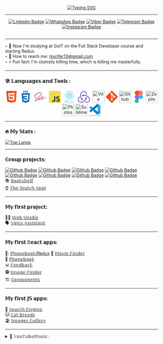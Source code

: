 <div id="header" align="center">
  <a href="https://git.io/typing-svg"><img src="https://readme-typing-svg.herokuapp.com?font=Bad+Script&size=25&pause=1000&multiline=true&width=436&height=100&lines=Hello!+My+name+is+Gennadii+Laktionov;I%E2%80%99m+beginner+Frontend+Developer+from+Ukraine;And+I+welcome+you+to+my+page+%E2%9C%8C" alt="Typing SVG" /></a>
</div>

---

<div id="badges" align="center">
  <a href="https://www.linkedin.com/in/%F0%9D%91%AF%F0%9D%92%86%F0%9D%92%8F%F0%9D%92%8F%F0%9D%92%82%F0%9D%92%85%F0%9D%92%8A%F0%9D%92%8A-%F0%9D%91%B3%F0%9D%92%82%F0%9D%92%8C%F0%9D%92%95%F0%9D%92%8A%F0%9D%92%90%F0%9D%92%8F%F0%9D%92%90%F0%9D%92%97-274bb0292/"><img src="https://img.shields.io/badge/LinkedIn-blue?style=plastic&logo=linkedin&logoColor=white" alt="Linkedin Badge"/></a>
  <a href="https://wa.me/qr/GILNVEA45WWKE1"><img src="https://img.shields.io/badge/WhatsApp-limegreen?style=plastic&logo=whatsapp&logoColor=white" alt="WhatsApp Badge"/></a>
  <a href="https://vb.me/letsChatOnViber"><img src="https://img.shields.io/badge/Viber-blueviolet?style=plastic&logo=viber&logoColor=white" alt="Viber Badge"/></a>
  <a href="https://t.me/aratama79"><img src="https://img.shields.io/badge/Telegram-deepskyblue?style=plastic&logo=telegram&logoColor=white" alt="Telegram Badge"/></a>
  <a href="https://www.instagram.com/aratama79/?utm_source=qr&igshid=YzU1NGVlODEzOA%3D%3D"><img src="https://img.shields.io/badge/Instagram-mediumvioletred?style=plastic&logo=instagram&logoColor=white" alt="Instagram Badge"/></a>
</div>

<div align="center"><img src="https://komarev.com/ghpvc/?username=Morifer79&style=plastic&color=yellow" alt=""/></div>

---

◦ 🌱 Now I'm studying at GoIT on the Full Stack Developer course and starting Redux.  
◦ 📧 How to reach me: morifer13@gmail.com  
◦ ⚡ Fun fact: I'm clumsily killing time, which is killing me masterfully.  
  
---

### :hammer_and_wrench: 𝕃𝕒𝕟𝕘𝕦𝕒𝕘𝕖𝕤 𝕒𝕟𝕕 𝕋𝕠𝕠𝕝𝕤 :

<div align="center">
  <a href="[https://github.com/Djuliia](https://developer.mozilla.org/en-US/docs/Web/HTML)"><img src="https://github.com/devicons/devicon/blob/master/icons/html5/html5-original.svg" title="HTML5" alt="HTML" width="40" height="40"/></a>&nbsp;
  <img src="https://github.com/devicons/devicon/blob/master/icons/css3/css3-plain-wordmark.svg"  title="CSS3" alt="CSS" width="40" height="40"/>&nbsp;
  <img src="https://github.com/devicons/devicon/blob/master/icons/sass/sass-original.svg"  title="SASS" alt="SASS" width="40" height="40"/>&nbsp;
  <img src="https://github.com/devicons/devicon/blob/master/icons/javascript/javascript-original.svg" title="JavaScript" alt="JavaScript" width="40" height="40"/>&nbsp;
  <img src="https://github.com/devicons/devicon/blob/master/icons/react/react-original-wordmark.svg" title="React" alt="React" width="40" height="40"/>&nbsp;
  <img src="https://github.com/devicons/devicon/blob/master/icons/redux/redux-original.svg" title="Redux" alt="Redux" width="40" height="40"/>&nbsp;
  <img src="https://www.svgrepo.com/show/374167/vite.svg" title="Vite" **alt="Vite" width="40" height="40"/>
  <img src="https://github.com/devicons/devicon/blob/master/icons/git/git-original.svg" title="Git" **alt="Git" width="40" height="40"/>
  <img src="https://www.svgrepo.com/show/331724/github-code-source.svg" title="Github" **alt="Github" width="40" height="40"/>
  <img src="https://github.com/devicons/devicon/blob/master/icons/figma/figma-original.svg" title="Figma" **alt="Figma" width="40" height="40"/>
  <img src="https://www.svgrepo.com/show/354601/zeplin.svg" title="Zeplin" **alt="Zeplin" width="40" height="40"/>
  <img src="https://cdn.worldvectorlogo.com/logos/adobe-photoshop-cs4.svg" title="Photoshop" **alt="Photoshop" width="40" height="40"/>
  <img src="https://www.svgrepo.com/show/452109/sublime-text.svg" title="SublimeText3" **alt="SublimeText3" width="40" height="40"/>
  <img src="https://github.com/devicons/devicon/blob/master/icons/vscode/vscode-original-wordmark.svg" title="VSCode" **alt="VSCode" width="40" height="40"/>
</div>

---

### :fire: 𝕄𝕪 𝕊𝕥𝕒𝕥𝕤 :

[![Top Langs](https://github-readme-stats.vercel.app/api/top-langs/?username=Morifer79&layout=compact&theme=vision-friendly-dark)](https://github.com/anuraghazra/github-readme-stats)

---

### 𝔾𝕣𝕠𝕦𝕡 𝕡𝕣𝕠𝕛𝕖𝕔𝕥𝕤:

<a href="https://github.com/Djuliia"><img src="https://img.shields.io/badge/Djuliia-black?style=plastic&logo=github&logoColor=white" alt="Github Badge"/></a>
<a href="https://github.com/ilesyk"><img src="https://img.shields.io/badge/ilesyk-black?style=plastic&logo=github&logoColor=white" alt="Github Badge"/></a>
<a href="https://github.com/SergBohdan"><img src="https://img.shields.io/badge/SergBohdan-black?style=plastic&logo=github&logoColor=white" alt="Github Badge"/></a>
<a href="https://github.com/OleksiiProkoshin"><img src="https://img.shields.io/badge/OleksiiProkoshin-black?style=plastic&logo=github&logoColor=white" alt="Github Badge"/></a>
<a href="https://github.com/YevhenBrovchuk"><img src="https://img.shields.io/badge/YevhenBrovchuk-black?style=plastic&logo=github&logoColor=white" alt="Github Badge"/></a>
<a href="https://github.com/Vadym-Ivanenko"><img src="https://img.shields.io/badge/Vadym&ndash;Ivanenko-black?style=plastic&logo=github&logoColor=white" alt="Github Badge"/></a>
<a href="https://github.com/THafinchuk"><img src="https://img.shields.io/badge/THafinchuk-black?style=plastic&logo=github&logoColor=white" alt="Github Badge"/></a>
<a href="https://github.com/Roman90000"><img src="https://img.shields.io/badge/Roman90000-black?style=plastic&logo=github&logoColor=white" alt="Github Badge"/></a>  
📚 [𝔹𝕠𝕠𝕜𝕤𝕙𝕖𝕝𝕗](https://morifer79.github.io/code-jedi-project-02/)  
⌚ [𝕋𝕙𝕖 𝕎𝕒𝕥𝕔𝕙 𝕊𝕡𝕠𝕥](https://djuliia.github.io/project-group-6/)

---

### 𝕄𝕪 𝕗𝕚𝕣𝕤𝕥 𝕡𝕣𝕠𝕛𝕖𝕔𝕥:

👨‍💻 [𝕎𝕖𝕓 𝕊𝕥𝕦𝕕𝕚𝕠](https://morifer79.github.io/goit-markup-hw-07/)  
🗣️ [𝕍𝕠𝕚𝕔𝕖 𝔸𝕤𝕤𝕚𝕤𝕥𝕒𝕟𝕥](https://morifer79.github.io/maviAI/)

---

### 𝕄𝕪 𝕗𝕚𝕣𝕤𝕥 ℝ𝕖𝕒𝕔𝕥 𝕒𝕡𝕡𝕤:

📓: [ℙ𝕙𝕠𝕟𝕖𝕓𝕠𝕠𝕜/Redux](https://morifer79.github.io/goit-react-hw-08-phonebook/) 
🎥 [𝕄𝕠𝕧𝕚𝕖 𝔽𝕚𝕟𝕕𝕖𝕣](https://morifer79.github.io/goit-react-hw-05-movies/)  
📖 [ℙ𝕙𝕠𝕟𝕖𝕓𝕠𝕠𝕜](https://morifer79.github.io/goit-react-hw-04-phonebook/)  
📊 [𝔽𝕖𝕖𝕕𝕓𝕒𝕔𝕜](https://morifer79.github.io/goit-react-hw-04-feedback/)  
🕵️ [𝕀𝕞𝕒𝕘𝕖 𝔽𝕚𝕟𝕕𝕖𝕣](https://morifer79.github.io/goit-react-hw-04-images/)  
🏗️ [ℂ𝕠𝕞𝕡𝕠𝕟𝕖𝕟𝕥𝕤](https://morifer79.github.io/goit-react-hw-01-components/)

---

### 𝕄𝕪 𝕗𝕚𝕣𝕤𝕥 𝕁𝕊 𝕒𝕡𝕡𝕤:

🔎 [𝕊𝕖𝕒𝕣𝕔𝕙 𝔼𝕟𝕘𝕚𝕟𝕖](https://morifer79.github.io/goit-js-hw-11/)  
🐱 [ℂ𝕒𝕥 𝔹𝕣𝕖𝕖𝕕𝕤](https://morifer79.github.io/goit-js-hw-10/)  
🏖️ [𝕀𝕞𝕒𝕘𝕖𝕤 𝔾𝕒𝕝𝕝𝕖𝕣𝕪](https://morifer79.github.io/goit-js-hw-08/01-gallery.html)

---

<details>
  <summary> 🎵 𝕐𝕠𝕦𝕋𝕦𝕓𝕖𝕄𝕦𝕤𝕚𝕔 :</summary>
<table>
    <tr>
      <td><a href="https://www.youtube.com/watch?v=lEa7ltud4-c&list=FLDXOdlrRZYftqWf2dSHySXw&index=200">
 <img src="https://img.shields.io/badge/Ascendit_ad_Paradisum-black?style=plastic&label=Andrew_Rayel&labelColor=red&logo=youtube" alt="Youtube Badge"/>
</a></td>
      <td><a href="https://www.youtube.com/watch?v=gc4C0glwurY">
 <img src="https://img.shields.io/badge/Hamdulillah-black?style=plastic&label=Shadia_Mansour&labelColor=red&logo=youtube" alt="Youtube Badge"/>
</a></td>
      <td><a href="https://www.youtube.com/watch?v=EXXMtKPfuzY&list=FLDXOdlrRZYftqWf2dSHySXw&index=1" target="_blank">
 <img src="https://img.shields.io/badge/Fade_Away-black?style=plastic&label=Baltra&labelColor=red&logo=youtube" alt="Youtube Badge"/>
</a></td>
      <td><a href="https://www.youtube.com/watch?v=sREt7b-fN-M">
 <img src="https://img.shields.io/badge/Unbrace-black?style=plastic&label=Pablo_Moriego&labelColor=red&logo=youtube" alt="Youtube Badge"/>
</a></td>
    </tr>
    <tr>
      <td><a href="https://www.youtube.com/watch?v=XClvMMxBg1k&list=FLDXOdlrRZYftqWf2dSHySXw&index=27">
 <img src="https://img.shields.io/badge/Retrograde-black?style=plastic&label=James_Blake&labelColor=red&logo=youtube" alt="Youtube Badge"/>
</a></td>
      <td><a href="https://www.youtube.com/watch?v=bqDwjd6KSj0&list=FLDXOdlrRZYftqWf2dSHySXw&index=158">
 <img src="https://img.shields.io/badge/Arise-black?style=plastic&label=Kaina&labelColor=red&logo=youtube" alt="Youtube Badge"/>
</a></td>
      <td><a href="https://www.youtube.com/watch?v=mN8LLlI2PxU&list=FLDXOdlrRZYftqWf2dSHySXw&index=173">
 <img src="https://img.shields.io/badge/Tuvan-black?style=plastic&label=Gaia&labelColor=red&logo=youtube" alt="Youtube Badge"/>
</a></td>
      <td><a href="https://www.youtube.com/watch?v=n8xL800Ze_I&list=FLDXOdlrRZYftqWf2dSHySXw&index=178">
 <img src="https://img.shields.io/badge/Surrender-black?style=plastic&label=Iam_waiting_for_you&labelColor=red&logo=youtube" alt="Youtube Badge"/>
</a></td>
    </tr>
    <tr>
      <td><a href="https://www.youtube.com/watch?v=sNNH9bvvcfQ&list=FLDXOdlrRZYftqWf2dSHySXw&index=198">
 <img src="https://img.shields.io/badge/Lamour-black?style=plastic&label=Fidel_Wicked&labelColor=red&logo=youtube" alt="Youtube Badge"/>
</a></td>
      <td><a href="https://www.youtube.com/watch?v=YGSWzTYSBj4&list=FLDXOdlrRZYftqWf2dSHySXw&index=208">
 <img src="https://img.shields.io/badge/Screams-black?style=plastic&label=IAMX&labelColor=red&logo=youtube" alt="Youtube Badge"/>
</a></td>
      <td><a href="https://www.youtube.com/watch?v=V0EI2EtsC5M&list=FLDXOdlrRZYftqWf2dSHySXw&index=266">
 <img src="https://img.shields.io/badge/Just_Want_Go_Back-black?style=plastic&label=Safinteam&labelColor=red&logo=youtube" alt="Youtube Badge"/>
</a></td>
      <td><a href="https://www.youtube.com/watch?v=IffYqhPf2Wo&list=FLDXOdlrRZYftqWf2dSHySXw&index=288">
 <img src="https://img.shields.io/badge/Dream_Steppin-black?style=plastic&label=Two_People&labelColor=red&logo=youtube" alt="Youtube Badge"/>
</a></td>
    </tr>
  <tr>
      <td><a href="https://www.youtube.com/watch?v=mVf2EeTMNJo&list=FLDXOdlrRZYftqWf2dSHySXw&index=346">
 <img src="https://img.shields.io/badge/Illusion-black?style=plastic&label=VNV_Nation&labelColor=red&logo=youtube" alt="Youtube Badge"/>
</a></td>
      <td><a href="https://www.youtube.com/watch?v=BZb-v_5nYZI&list=FLDXOdlrRZYftqWf2dSHySXw&index=360">
 <img src="https://img.shields.io/badge/Last-black?style=plastic&label=Platon_ft_Joolay&labelColor=red&logo=youtube" alt="Youtube Badge"/>
</a></td>
      <td><a href="https://www.youtube.com/watch?v=4KPd_zuvZ6s&list=FLDXOdlrRZYftqWf2dSHySXw&index=376">
 <img src="https://img.shields.io/badge/Tears_of_Rain-black?style=plastic&label=Vittorio_Rioss&labelColor=red&logo=youtube" alt="Youtube Badge"/>
</a></td>
      <td><a href="https://www.youtube.com/watch?v=YpZeU5KeK6w&list=FLDXOdlrRZYftqWf2dSHySXw&index=379">
 <img src="https://img.shields.io/badge/Mile_Deep_Hollow-black?style=plastic&label=IAMX&labelColor=red&logo=youtube" alt="Youtube Badge"/>
</a></td>
    </tr>
  <tr>
      <td><a href="https://www.youtube.com/watch?v=BEnW4nyZvsY">
 <img src="https://img.shields.io/badge/Choice-black?style=plastic&label=Shchitkovets&labelColor=red&logo=youtube" alt="Youtube Badge"/>
</a></td>
      <td><a href="https://www.youtube.com/watch?v=7UphfrPANJk">
 <img src="https://img.shields.io/badge/Southern_Sun-black?style=plastic&label=Paul_Oakenfold&labelColor=red&logo=youtube" alt="Youtube Badge"/>
</a></td>
     <td><a href="https://www.youtube.com/watch?v=FUGoIL3Y1P0&list=FLDXOdlrRZYftqWf2dSHySXw&index=15">
 <img src="https://img.shields.io/badge/Everything_in_its_Right_Place-black?style=plastic&label=Radiohead&labelColor=red&logo=youtube" alt="Youtube Badge"/>
</a></td>
      <td><a href="https://www.youtube.com/watch?v=o_B4UeTpsDE">
 <img src="https://img.shields.io/badge/Epilepsi-black?style=plastic&label=Hangu&labelColor=red&logo=youtube" alt="Youtube Badge"/>
</a></td>
    </tr>
  <tr>
      <td><a href="https://www.youtube.com/watch?v=Cv3lcMAeYUM">
 <img src="https://img.shields.io/badge/Scars-black?style=plastic&label=IAMX&labelColor=red&logo=youtube" alt="Youtube Badge"/>
</a></td>
      <td><a href="https://www.youtube.com/watch?v=cUmVS6DkQbI">
 <img src="https://img.shields.io/badge/In_the_Morning-black?style=plastic&label=Soulsavers&labelColor=red&logo=youtube" alt="Youtube Badge"/>
</a></td>
      <td><a href="https://www.youtube.com/watch?v=y3Np1aMtuDg&t=134s">
 <img src="https://img.shields.io/badge/White_Flowers_Will_Never_Awaken_You-black?style=plastic&label=Blood_Wolf&labelColor=red&logo=youtube" alt="Youtube Badge"/>
</a></td>
      <td><a href="https://www.youtube.com/watch?v=Y9gP3bhDdYM">
 <img src="https://img.shields.io/badge/Inamorata-black?style=plastic&label=Mareux&labelColor=red&logo=youtube" alt="Youtube Badge"/>
</a></td>
    </tr>
   <tr>
      <td><a href="https://www.youtube.com/watch?v=b4tPqLLexSs">
 <img src="https://img.shields.io/badge/Youre_High-black?style=plastic&label=Agar_Agar&labelColor=red&logo=youtube" alt="Youtube Badge"/>
</a></td>
      <td><a href="https://www.youtube.com/watch?v=FF7SDOYRGNA">
 <img src="https://img.shields.io/badge/Closer-black?style=plastic&label=Monarchy&labelColor=red&logo=youtube" alt="Youtube Badge"/>
</a></td>
      <td><a href="https://www.youtube.com/watch?v=sZgq1H6-UIk">
 <img src="https://img.shields.io/badge/Les_Filles_Désir-black?style=plastic&label=Vendredi_sur_Mer&labelColor=red&logo=youtube" alt="Youtube Badge"/>
</a></td>
      <td><a href="https://www.youtube.com/watch?v=1r5W-qun2Ug">
 <img src="https://img.shields.io/badge/No_Ordinary_Love-black?style=plastic&label=Sherrie_Lea&labelColor=red&logo=youtube" alt="Youtube Badge"/>
</a></td>
    </tr>
   <tr>
      <td><a href="https://www.youtube.com/watch?v=7aWqUSkLwbk&list=FLDXOdlrRZYftqWf2dSHySXw&index=23">
 <img src="https://img.shields.io/badge/Tu_Mirada-black?style=plastic&label=Elsiane&labelColor=red&logo=youtube" alt="Youtube Badge"/>
</a></td>
      <td><a href="https://www.youtube.com/watch?v=KJAzqKnu_u0&list=FLDXOdlrRZYftqWf2dSHySXw&index=202">
 <img src="https://img.shields.io/badge/Oxygen-black?style=plastic&label=Gorgon_City&labelColor=red&logo=youtube" alt="Youtube Badge"/>
</a></td>
      <td><a href="https://www.youtube.com/watch?v=y5U-I5wk1uo&list=FLDXOdlrRZYftqWf2dSHySXw&index=340">
 <img src="https://img.shields.io/badge/Taj-black?style=plastic&label=BLRxPOOK&labelColor=red&logo=youtube" alt="Youtube Badge"/>
</a></td>
      <td><a href="https://www.youtube.com/watch?v=D-_zJs7EfKk">
 <img src="https://img.shields.io/badge/Raised_by_Wolves-black?style=plastic&label=Geoffroy&labelColor=red&logo=youtube" alt="Youtube Badge"/>
</a></td>
    </tr>
   <tr>
      <td><a href="https://www.youtube.com/watch?v=qhg60AHgacg">
 <img src="https://img.shields.io/badge/Radio_Statica-black?style=plastic&label=Bensley&labelColor=red&logo=youtube" alt="Youtube Badge"/>
</a></td>
      <td><a href="https://www.youtube.com/watch?v=9RzTqBO7YkM">
 <img src="https://img.shields.io/badge/Kiss_n_Gun-black?style=plastic&label=Danny_Shark&labelColor=red&logo=youtube" alt="Youtube Badge"/>
</a></td>
      <td><a href="https://www.youtube.com/watch?v=Ozapb4AluJA">
 <img src="https://img.shields.io/badge/Hypnotised-black?style=plastic&label=Paul_Oakenfold&labelColor=red&logo=youtube" alt="Youtube Badge"/>
</a></td>
      <td><a href="https://www.youtube.com/watch?v=h8z-WLL0VHA&list=FLDXOdlrRZYftqWf2dSHySXw&index=21">
 <img src="https://img.shields.io/badge/Vinegar_and_Salt-black?style=plastic&label=Hooverphonic&labelColor=red&logo=youtube" alt="Youtube Badge"/>
</a></td>
    </tr>
  <tr>
      <td><a href="https://www.youtube.com/watch?v=fUYNaSBRsCQ&list=FLDXOdlrRZYftqWf2dSHySXw&index=337">
 <img src="https://img.shields.io/badge/Never_Count_On_Me-black?style=plastic&label=Haywyre&labelColor=red&logo=youtube" alt="Youtube Badge"/>
</a></td>
      <td><a href="https://www.youtube.com/watch?v=iuYo1qSBSB4&list=FLDXOdlrRZYftqWf2dSHySXw&index=384">
 <img src="https://img.shields.io/badge/Wake_Up-black?style=plastic&label=Trevor_Something&labelColor=red&logo=youtube" alt="Youtube Badge"/>
</a></td>
      <td><a href="https://www.youtube.com/watch?v=y2zQefSvCUk&list=FLDXOdlrRZYftqWf2dSHySXw&index=74">
 <img src="https://img.shields.io/badge/African_Music-black?style=plastic&label=Infraction&labelColor=red&logo=youtube" alt="Youtube Badge"/>
</a></td>
      <td><a href="https://www.youtube.com/watch?v=Poop5Qkmc_A">
 <img src="https://img.shields.io/badge/Milos-black?style=plastic&label=JNATHYN&labelColor=red&logo=youtube" alt="Youtube Badge"/>
</a></td>
    </tr>
  <tr>
      <td><a href="https://www.youtube.com/watch?v=UBGXd__t6rE">
 <img src="https://img.shields.io/badge/White_Dove-black?style=plastic&label=Koda&labelColor=red&logo=youtube" alt="Youtube Badge"/>
</a></td>
      <td><a href="https://www.youtube.com/watch?v=ItTZGHA-T1U">
 <img src="https://img.shields.io/badge/Starstrings-black?style=plastic&label=Jody_Wisternoff&labelColor=red&logo=youtube" alt="Youtube Badge"/>
</a></td>
      <td><a href="https://www.youtube.com/watch?v=7lndOgjog-c&list=FLDXOdlrRZYftqWf2dSHySXw&index=392">
 <img src="https://img.shields.io/badge/Jai_tout_aimé_de_toi-black?style=plastic&label=Carmen_Maria_Vega&labelColor=red&logo=youtube" alt="Youtube Badge"/>
</a></td>
    <td><a href="https://www.youtube.com/watch?v=u5ZEddmt_s4&list=FLDXOdlrRZYftqWf2dSHySXw&index=12">
 <img src="https://img.shields.io/badge/One_More_Try-black?style=plastic&label=Breathe&labelColor=red&logo=youtube" alt="Youtube Badge"/>
</a></td>
    </tr
      <tr>
   <td><a href="https://www.youtube.com/watch?v=Qv2sIeD7DS8">
 <img src="https://img.shields.io/badge/Island-black?style=plastic&label=Kensington&labelColor=red&logo=youtube" alt="Youtube Badge"/>
</a></td>
   <td><a href="https://www.youtube.com/watch?v=SF5mf4LV7Jw">
 <img src="https://img.shields.io/badge/When_is_the_Future-black?style=plastic&label=VNV_Nation&labelColor=red&logo=youtube" alt="Youtube Badge"/>
</a></td>
   <td><a href="https://www.youtube.com/watch?v=BALIQzRvCF4">
 <img src="https://img.shields.io/badge/Sevendust-black?style=plastic&label=Xmas_Day&labelColor=red&logo=youtube" alt="Youtube Badge"/>
</a></td>
   <td><a href="https://www.youtube.com/watch?v=pRhDOQNLoKA">
 <img src="https://img.shields.io/badge/All_Night-black?style=plastic&label=Trevor_Something&labelColor=red&logo=youtube" alt="Youtube Badge"/>
</a></td>
</tr>
  <tr>
   <td><a href="https://www.youtube.com/watch?v=1mYK5WgafxA">
 <img src="https://img.shields.io/badge/What_More_Can_I_Do-black?style=plastic&label=Jack_Savoretti&labelColor=red&logo=youtube" alt="Youtube Badge"/>
</a></td>
   <td><a href="https://www.youtube.com/watch?v=g0S4WffktqE">
 <img src="https://img.shields.io/badge/Living_in_a_Lie-black?style=plastic&label=Trevor_Something&labelColor=red&logo=youtube" alt="Youtube Badge"/>
</a></td>
    <td><a href="https://www.youtube.com/watch?v=4FyTx_yeHXo&list=FLDXOdlrRZYftqWf2dSHySXw&index=3">
 <img src="https://img.shields.io/badge/Tears_Drop-black?style=plastic&label=Baltra&labelColor=red&logo=youtube" alt="Youtube Badge"/>
</a></td>
   <td><a href="https://www.youtube.com/watch?v=vMElo25eatg">
 <img src="https://img.shields.io/badge/As_Long_As_I_Am_Here-black?style=plastic&label=Prime_Circle&labelColor=red&logo=youtube" alt="Youtube Badge"/>
</a></td>
</tr>
  <tr>
   <td><a href="https://www.youtube.com/watch?v=0JdGPwBXqfs">
 <img src="https://img.shields.io/badge/Life_Round_Here-black?style=plastic&label=James_Blake&labelColor=red&logo=youtube" alt="Youtube Badge"/>
</a></td>
   <td><a href="https://www.youtube.com/watch?v=1drLuCWsnh4">
 <img src="https://img.shields.io/badge/The_Great_Shipwreck_of_Life-black?style=plastic&label=IAMX&labelColor=red&logo=youtube" alt="Youtube Badge"/>
</a></td>
   <td><a href="https://www.youtube.com/watch?v=8UjsU-qOYQI">
 <img src="https://img.shields.io/badge/Dernière_Danse-black?style=plastic&label=Indila&labelColor=red&logo=youtube" alt="Youtube Badge"/>
</a></td>
   <td><a href="https://www.youtube.com/watch?v=g5Kz3xgwiIU">
 <img src="https://img.shields.io/badge/Artificial_Love-black?style=plastic&label=Giga_Papaskiri&labelColor=red&logo=youtube" alt="Youtube Badge"/>
</a></td>
</tr>
  <tr>
   <td><a href="https://www.youtube.com/watch?v=Tdjf9lDmp_A">
 <img src="https://img.shields.io/badge/You_Played_Me-black?style=plastic&label=Gabriel_Balky&labelColor=red&logo=youtube" alt="Youtube Badge"/>
</a></td>
   <td><a href="https://www.youtube.com/watch?v=XIeACpq9jGU">
 <img src="https://img.shields.io/badge/Saviour-black?style=plastic&label=Dimension&labelColor=red&logo=youtube" alt="Youtube Badge"/>
</a></td>
   <td><a href="https://www.youtube.com/watch?v=_Ko4nm2rRUM">
 <img src="https://img.shields.io/badge/Notramouremor-black?style=plastic&label=Crisologo&labelColor=red&logo=youtube" alt="Youtube Badge"/>
</a></td>
   <td><a href="https://www.youtube.com/watch?v=AnLcraugD-0">
 <img src="https://img.shields.io/badge/Concern-black?style=plastic&label=Craspore&labelColor=red&logo=youtube" alt="Youtube Badge"/>
</a></td>
</tr>
  <tr>
   <td><a href="https://www.youtube.com/watch?v=Ea0ImQ0c1E4">
 <img src="https://img.shields.io/badge/Fountains-black?style=plastic&label=Blvck_Ceiling&labelColor=red&logo=youtube" alt="Youtube Badge"/>
</a></td>
   <td><a href="https://www.youtube.com/watch?v=UgOPSLn9U6Q">
 <img src="https://img.shields.io/badge/Should_Be_Higher-black?style=plastic&label=Depeche_Mode&labelColor=red&logo=youtube" alt="Youtube Badge"/>
</a></td>
   <td><a href="https://www.youtube.com/watch?v=C-vE0n3cs4E&list=FLDXOdlrRZYftqWf2dSHySXw&index=140">
 <img src="https://img.shields.io/badge/In_the_Club-black?style=plastic&label=LOKH&labelColor=red&logo=youtube" alt="Youtube Badge"/>
</a></td>
   <td><a href="https://www.youtube.com/watch?v=BZF1jio9Yos">
 <img src="https://img.shields.io/badge/Human_Nature-black?style=plastic&label=Sevdaliza&labelColor=red&logo=youtube" alt="Youtube Badge"/>
</a></td>
</tr>
   <tr>
      <td><a href="https://www.youtube.com/watch?v=kfoJUeyMsOE&list=FLDXOdlrRZYftqWf2dSHySXw&index=405">
 <img src="https://img.shields.io/badge/Bye_Bye_Macadam-black?style=plastic&label=Rone&labelColor=red&logo=youtube" alt="Youtube Badge"/>
</a></td>
      <td><a href="https://www.youtube.com/watch?v=jjbiMXfe2NU&list=FLDXOdlrRZYftqWf2dSHySXw&index=406">
 <img src="https://img.shields.io/badge/Tommys_Theme-black?style=plastic&label=Noisia&labelColor=red&logo=youtube" alt="Youtube Badge"/>
</a></td>
      <td><a href="https://www.youtube.com/watch?v=H3TQweMVgw4&list=FLDXOdlrRZYftqWf2dSHySXw&index=407">
 <img src="https://img.shields.io/badge/Lair_du_temps-black?style=plastic&label=Florent_Pagny_and_Cecilia_Cara&labelColor=red&logo=youtube" alt="Youtube Badge"/>
</a></td>
      <td><a href="https://www.youtube.com/watch?v=3WL0z4VRDDM&list=FLDXOdlrRZYftqWf2dSHySXw&index=194">
 <img src="https://img.shields.io/badge/Take_Me_Away-black?style=plastic&label=Moonbeam_and_Ira_Ange&labelColor=red&logo=youtube" alt="Youtube Badge"/>
</a></td>
    </tr>
</table>
</details>
